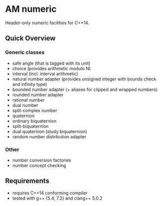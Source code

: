 AM numeric
==========

Header-only numeric facilities for C++14.


## Quick Overview

### Generic classes
  - safe angle (that is tagged with its unit)
  - choice (provides arithmetic modulo N)
  - interval (incl. interval arithmetic)
  - natural number adapter (provides unsigned integer with bounds check and infinity type)
  - bounded number adapter (+ aliases for clipped and wrapped numbers)
  - rounded number adapter 
  - rational number
  - dual number
  - split-complex number
  - quaternion  
  - ordinary biquaternion
  - split-biquaternion
  - dual quaternion (study biquaternion)  
  - random number distribution adapter
  
### Other
  - number conversion factories
  - number concept checking


## Requirements
  - requires C++14 conforming compiler
  - tested with g++ {5.4, 7.2} and clang++ 5.0.2

